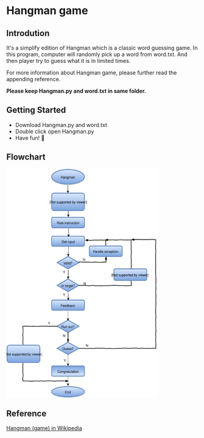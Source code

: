 # Hangman game

## Introdution

It's a simplify edition of Hangman which is a classic word guessing game. In this program, computer will randomly pick up a word from word.txt. And then player try to guess what it is in limited times.

For more information about Hangman game, please further read the appending reference.

**Please keep Hangman.py and word.txt in same folder.**

## Getting Started

* Download Hangman.py and word.txt
* Double click open Hangman.py
* Have fun! :jack_o_lantern:

## Flowchart

<img
  src="https://raw.githubusercontent.com/prisbre/Hangman/2dae95aecfa6c0d8f9f3d8f018492b697646fd85/Flowchart.svg"
  width="400" height="600" align="center">

## Reference

[Hangman (game) in Wikipedia](https://en.wikipedia.org/wiki/Hangman_(game)
)
